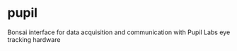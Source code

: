 # pupil
Bonsai interface for data acquisition and communication with Pupil Labs eye tracking hardware
